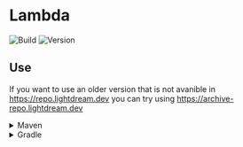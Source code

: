 # Lambda

![Build](https://github.com/L1ghtDream/Lambda/actions/workflows/build.yml/badge.svg)
![Version](https://img.shields.io/badge/Version-4.1.1-red.svg)

## Use

If you want to use an older version that is not avanible in https://repo.lightdream.dev you can try using https://archive-repo.lightdream.dev

<details>
  <summary>Maven</summary><blockquote>
  <details><summary>repo.lightdream.dev</summary>

```xml
<repositories>
    <repository>
        <id>lightdream-repo</id>
        <url>https://repo.lightdream.dev/</url>
    </repository>
</repositories>
```

```xml
<dependenies>
    <dependency>
        <groupId>dev.lightdream</groupId>
        <artifactId>lambda</artifactId>
        <version>4.1.1</version>
    </dependency>
</dependenies>
```

  </details>

  <details><summary  style="padding-left:25px">jitpack.io</summary>

```xml
<repositories>
    <repository>
        <id>jitpack.io</id>
        <url>https://jitpack.io</url>
    </repository>
</repositories>
```

```xml
<dependencies>
    <dependency>
        <groupId>com.github.L1ghtDream</groupId>
        <artifactId>lambda</artifactId>
        <version>4.1.1</version>
    </dependency>
</dependencies>
```

</blockquote></details>

</details>

<details><summary>Gradle</summary><blockquote>

  <details><summary>Groovy</summary><blockquote>

  <details><summary>repo.lightdream.dev</summary>

```groovy
repositories {
    maven("https://repo.lightdream.dev/")
}
```

```groovy
dependencies {
    implementation "dev.lightdream:lambda:4.1.1"
}
```
  </details>

  <details><summary>jitpack.io</summary>

```groovy
repositories {
    maven { url "https://jitpack.io" }
}
```

```groovy
dependencies {
    implementation "com.github.L1ghtDream:lambda:4.1.1"
}
```
  </details>
</blockquote></details>

  <details>
    <summary>Kotlin</summary><blockquote>

  <details>
<summary>repo.lightdream.dev</summary>

```kotlin
repositories {
    maven("https://repo.lightdream.dev/")
}
```

```kotlin
dependencies {
    implementation("dev.lightdream:lambda:4.1.1")
}
```
  </details>
  <details>
  <summary style="padding-left:50px">jitpack.io</summary>

```kotlin
repositories {
    maven("https://jitpack.io")
}
```

```kotlin
dependencies {
    implementation("com.github.L1ghtDream:lambda:4.1.1")
}
```



</details>

  </blockquote></details>

</blockquote></details>




